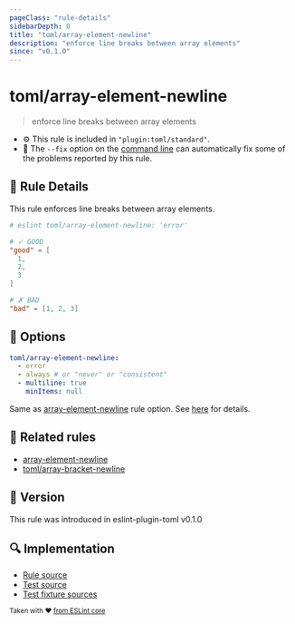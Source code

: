 ```yaml
---
pageClass: "rule-details"
sidebarDepth: 0
title: "toml/array-element-newline"
description: "enforce line breaks between array elements"
since: "v0.1.0"
---
```

# toml/array-element-newline

> enforce line breaks between array elements

- :gear: This rule is included in `"plugin:toml/standard"`.
- :wrench: The `--fix` option on the [command line](https://eslint.org/docs/user-guide/command-line-interface#fixing-problems) can automatically fix some of the problems reported by this rule.

## :book: Rule Details

This rule enforces line breaks between array elements.

<eslint-code-block fix>

<!-- eslint-skip -->

```toml
# eslint toml/array-element-newline: 'error'

# ✓ GOOD
"good" = [
  1,
  2,
  3
]

# ✗ BAD
"bad" = [1, 2, 3]
```

</eslint-code-block>

## :wrench: Options

```yaml
toml/array-element-newline:
  - error
  - always # or "never" or "consistent"
  - multiline: true
    minItems: null
```

Same as [array-element-newline] rule option. See [here](https://eslint.org/docs/rules/array-element-newline#options) for details.

## :couple: Related rules

- [array-element-newline]
- [toml/array-bracket-newline]

[array-element-newline]: https://eslint.org/docs/rules/array-element-newline
[toml/array-bracket-newline]: ./array-bracket-newline.md

## :rocket: Version

This rule was introduced in eslint-plugin-toml v0.1.0

## :mag: Implementation

- [Rule source](https://github.com/ota-meshi/eslint-plugin-toml/blob/master/src/rules/array-element-newline.ts)
- [Test source](https://github.com/ota-meshi/eslint-plugin-toml/blob/master/tests/src/rules/array-element-newline.ts)
- [Test fixture sources](https://github.com/ota-meshi/eslint-plugin-toml/tree/master/tests/fixtures/rules/array-element-newline)

<sup>Taken with ❤️ [from ESLint core](https://eslint.org/docs/rules/array-element-newline)</sup>
